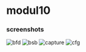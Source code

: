 # modul10


### screenshots
![bfd](https://cloud.githubusercontent.com/assets/22228545/23751657/dfb030a2-0504-11e7-907f-63715b8be1d9.JPG)
![bsb](https://cloud.githubusercontent.com/assets/22228545/23751655/dfac32ea-0504-11e7-8eeb-88cd7f3f690d.JPG)
![capture](https://cloud.githubusercontent.com/assets/22228545/23751654/dfabfc1c-0504-11e7-96b5-4b7a461ed6f5.JPG)
![cfg](https://cloud.githubusercontent.com/assets/22228545/23751656/dfae4fd0-0504-11e7-8ad0-83becbff8760.JPG)
